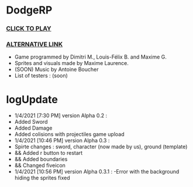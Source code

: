 # DodgeRP
###                                                                [CLICK TO PLAY](https://lesgrailleurs.github.io/DodgeRP/)
###                                                                 [ALTERNATIVE LINK](https://lesgrailleurs.github.io/DodgeRP/index.html)
- Game programmed by Dimitri M., Louis-Félix B. and Maxime G.
- Sprites and visuals made by Maxime Laurence.
- (SOON) Music by Antoine Boucher
- List of testers :
 (soon)
# logUpdate
- 1/4/2021 [7:30 PM] version Alpha 0.2 :
 - Added Sword
 - Added Damage
 - Added colisions with projectiles
game upload
 - 1/4/2021 [10:46 PM] version Alpha 0.3 :
 - Spirte changes : sword, character (now made by us), ground (template)
 - && Added r button to restart
 - && Added boundaries
 - && Changed fiveicon
- 1/4/2021 [10:56 PM] version Alpha 0.3.1 :
 -Error with the background hiding the sprites fixed
